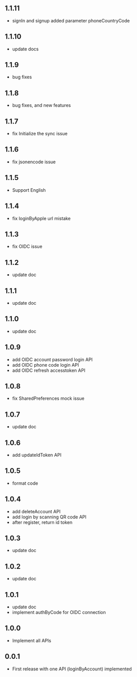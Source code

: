 ## 1.1.11

* signIn and signup added parameter phoneCountryCode

## 1.1.10

* update docs

## 1.1.9

* bug fixes

## 1.1.8

* bug fixes, and new features

## 1.1.7

* fix Initialize the sync issue

## 1.1.6

* fix jsonencode issue

## 1.1.5

* Support English

## 1.1.4

* fix loginByApple url mistake

## 1.1.3

* fix OIDC issue

## 1.1.2

* update doc

## 1.1.1

* update doc

## 1.1.0

* update doc

## 1.0.9

* add OIDC account password login API
* add OIDC phone code login API
* add OIDC refresh accesstoken API

## 1.0.8

* fix SharedPreferences mock issue

## 1.0.7

* update doc

## 1.0.6

* add updateIdToken API

## 1.0.5

* format code

## 1.0.4

* add deleteAccount API
* add login by scanning QR code API
* after register, return id token

## 1.0.3

* update doc

## 1.0.2

* update doc

## 1.0.1

* update doc
* implement authByCode for OIDC connection

## 1.0.0

* Implement all APIs

## 0.0.1

* First release with one API (loginByAccount) implemented
